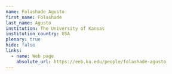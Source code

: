 ```yaml
---
name: Folashade Agusto
first_name: Folashade
last_name: Agusto
institution: The University of Kansas
institution_country: USA
plenary: true
hide: false
links:
  - name: Web page
    absolute_url: https://eeb.ku.edu/people/folashade-agusto
---
```

